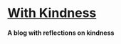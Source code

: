 # [With Kindness](https://withkindness.github.io/withkindness/)

**A blog with reflections on kindness**

